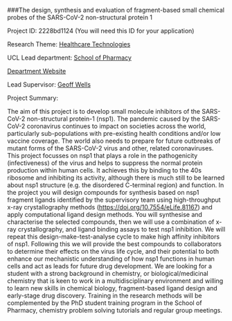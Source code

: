 ###The design, synthesis and evaluation of fragment-based small chemical probes of the SARS-CoV-2 non-structural protein 1

Project ID: 2228bd1124
(You will need this ID for your application)

Research Theme: [Healthcare Technologies](../themes/healthcare-technologies.md)

UCL Lead department: [School of Pharmacy](../departments/school-of-pharmacy.md)

[Department Website](https://www.ucl.ac.uk/pharmacy)

Lead Supervisor: [Geoff Wells](https://iris.ucl.ac.uk/iris/browse/profile?upi=GWELL53)

Project Summary:

The aim of this project is to develop small molecule inhibitors of the SARS-CoV-2 non-structural protein-1 (nsp1).
 The pandemic caused by the SARS-CoV-2 coronavirus continues to impact on societies across the world, particularly sub-populations with pre-existing health conditions and/or low vaccine coverage. The world also needs to prepare for future outbreaks of mutant forms of the SARS-CoV-2 virus and other, related coronaviruses. This project focusses on nsp1 that plays a role in the pathogenicity (infectiveness) of the virus and helps to suppress the normal protein production within human cells. It achieves this by binding to the 40s ribosome and inhibiting its activity, although there is much still to be learned about nsp1 structure (e.g. the disordered C-terminal region) and function. In the project you will design compounds for synthesis based on nsp1 fragment ligands identified by the supervisory team using high-throughput x-ray crystallography methods (https://doi.org/10.7554/eLife.81167) and apply computational ligand design methods. You will synthesise and characterise the selected compounds, then we will use a combination of x-ray crystallography, and ligand binding assays to test nsp1 inhibition. We will repeat this design-make-test-analyse cycle to make high affinity inhibitors of nsp1. Following this we will provide the best compounds to collaborators to determine their effects on the virus life cycle, and their potential to both enhance our mechanistic understanding of how nsp1 functions in human cells and act as leads for future drug development.
 We are looking for a student with a strong background in chemistry, or biological/medicinal chemistry that is keen to work in a multidisciplinary environment and willing to learn new skills in chemical biology, fragment-based ligand design and early-stage drug discovery. Training in the research methods will be complemented by the PhD student training program in the School of Pharmacy, chemistry problem solving tutorials and regular group meetings.